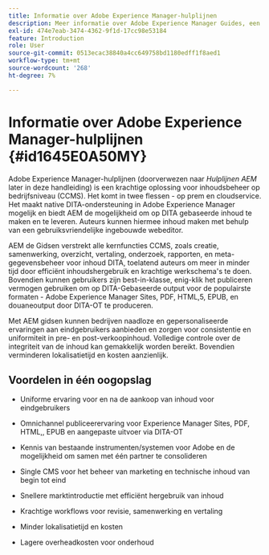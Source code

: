 ```yaml
---
title: Informatie over Adobe Experience Manager-hulplijnen
description: Meer informatie over Adobe Experience Manager Guides, een op DITA gebaseerde oplossing voor contentbeheer op bedrijfsniveau. De voordelen van AEM Guides leren kennen.
exl-id: 474e7eab-3474-4362-9f1d-17cc98e53184
feature: Introduction
role: User
source-git-commit: 0513ecac38840a4cc649758bd1180edff1f8aed1
workflow-type: tm+mt
source-wordcount: '268'
ht-degree: 7%

---
```


# Informatie over Adobe Experience Manager-hulplijnen {#id1645E0A50MY}

Adobe Experience Manager-hulplijnen \(doorverwezen naar *Hulplijnen AEM* later in deze handleiding\) is een krachtige oplossing voor inhoudsbeheer op bedrijfsniveau \(CCMS\). Het komt in twee flessen - op prem en cloudservice. Het maakt native DITA-ondersteuning in Adobe Experience Manager mogelijk en biedt AEM de mogelijkheid om op DITA gebaseerde inhoud te maken en te leveren. Auteurs kunnen hiermee inhoud maken met behulp van een gebruiksvriendelijke ingebouwde webeditor.

AEM de Gidsen verstrekt alle kernfuncties CCMS, zoals creatie, samenwerking, overzicht, vertaling, onderzoek, rapporten, en meta-gegevensbeheer voor inhoud DITA, toelatend auteurs om meer in minder tijd door efficiënt inhoudshergebruik en krachtige werkschema&#39;s te doen. Bovendien kunnen gebruikers zijn best-in-klasse, enig-klik het publiceren vermogen gebruiken om op DITA-Gebaseerde output voor de populairste formaten - Adobe Experience Manager Sites, PDF, HTML,5, EPUB, en douaneoutput door DITA-OT te produceren.

Met AEM gidsen kunnen bedrijven naadloze en gepersonaliseerde ervaringen aan eindgebruikers aanbieden en zorgen voor consistentie en uniformiteit in pre- en post-verkoopinhoud. Volledige controle over de integriteit van de inhoud kan gemakkelijk worden bereikt. Bovendien verminderen lokalisatietijd en kosten aanzienlijk.

## Voordelen in één oogopslag

- Uniforme ervaring voor en na de aankoop van inhoud voor eindgebruikers

- Omnichannel publiceerervaring voor Experience Manager Sites, PDF, HTML,, EPUB en aangepaste uitvoer via DITA-OT

- Kennis van bestaande instrumenten/systemen voor Adobe en de mogelijkheid om samen met één partner te consolideren

- Single CMS voor het beheer van marketing en technische inhoud van begin tot eind

- Snellere marktintroductie met efficiënt hergebruik van inhoud

- Krachtige workflows voor revisie, samenwerking en vertaling

- Minder lokalisatietijd en kosten

- Lagere overheadkosten voor onderhoud
